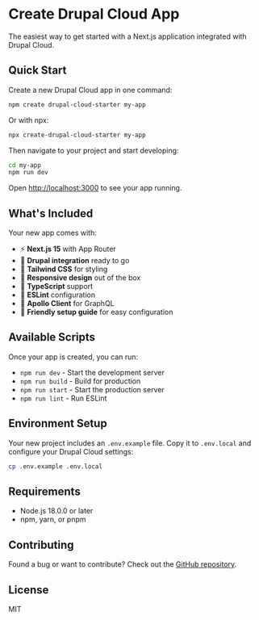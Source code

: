 # Create Drupal Cloud App

The easiest way to get started with a Next.js application integrated with Drupal Cloud.

## Quick Start

Create a new Drupal Cloud app in one command:

```bash
npm create drupal-cloud-starter my-app
```

Or with npx:

```bash
npx create-drupal-cloud-starter my-app
```

Then navigate to your project and start developing:

```bash
cd my-app
npm run dev
```

Open [http://localhost:3000](http://localhost:3000) to see your app running.

## What's Included

Your new app comes with:

- ⚡ **Next.js 15** with App Router
- 🍃 **Drupal integration** ready to go
- 🎨 **Tailwind CSS** for styling
- 📱 **Responsive design** out of the box
- 🔧 **TypeScript** support
- 🧹 **ESLint** configuration
- 🚀 **Apollo Client** for GraphQL
- 🎯 **Friendly setup guide** for easy configuration

## Available Scripts

Once your app is created, you can run:

- `npm run dev` - Start the development server
- `npm run build` - Build for production
- `npm run start` - Start the production server
- `npm run lint` - Run ESLint

## Environment Setup

Your new project includes an `.env.example` file. Copy it to `.env.local` and configure your Drupal Cloud settings:

```bash
cp .env.example .env.local
```

## Requirements

- Node.js 18.0.0 or later
- npm, yarn, or pnpm

## Contributing

Found a bug or want to contribute? Check out the [GitHub repository](https://github.com/nextagencyio/create-drupal-cloud-starter).

## License

MIT
